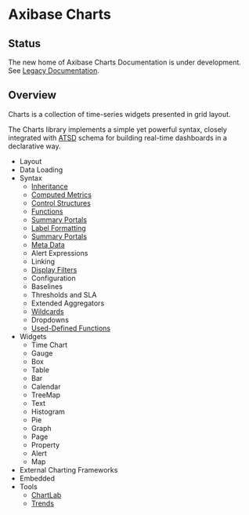 # Axibase Charts

## Status

The new home of Axibase Charts Documentation is under development. See [Legacy Documentation](https://axibase.com/products/axibase-time-series-database/visualization/).

## Overview

Charts is a collection of time-series widgets presented in grid layout.

The Charts library implements a simple yet powerful syntax, closely integrated with [ATSD](https://axibase.com/docs/atsd/) schema for building real-time dashboards in a declarative way.

* Layout
* Data Loading
* Syntax
  * [Inheritance](./configuration/inheritance.md)
  * [Computed Metrics](./configuration/computed-metrics.md)
  * [Control Structures](./syntax/control-structures.md)
  * [Functions](syntax/functions.md)  
  * [Summary Portals](./configuration/summary-portals.md)
  * [Label Formatting](./syntax/label-formatting.md)
  * [Summary Portals](./configuration/summary-portals.md)
  * [Meta Data](./configuration/meta-data.md)
  * Alert Expressions
  * Linking
  * [Display Filters](./configuraton/display-filters.md)
  * Configuration
  * Baselines
  * Thresholds and SLA
  * Extended Aggregators
  * [Wildcards](./syntax/wildcards.md)
  * Dropdowns
  * [Used-Defined Functions](syntax/udf.md)
* Widgets
  * Time Chart
  * Gauge
  * Box
  * Table
  * Bar
  * Calendar
  * TreeMap
  * Text
  * Histogram
  * Pie
  * Graph
  * Page
  * Property
  * Alert
  * Map
* External Charting Frameworks
* Embedded
* Tools
  * [ChartLab](https://axibase.com/use-cases/tutorials/shared/chartlab.html)
  * [Trends](https://axibase.com/use-cases/tutorials/shared/trends.html)
